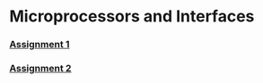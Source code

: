# Microprocessors and Interfaces

### [Assignment 1](./mi/assignment-1)
### [Assignment 2](./mi/assignment-2)